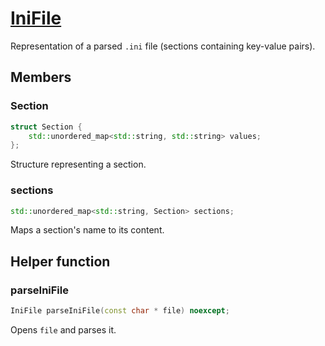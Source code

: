 # [IniFile](IniFile.hpp)

Representation of a parsed `.ini` file (sections containing key-value pairs).

## Members

### Section

```cpp
struct Section {
    std::unordered_map<std::string, std::string> values;
};
```

Structure representing a section.

### sections

```cpp
std::unordered_map<std::string, Section> sections;
```

Maps a section's name to its content.

## Helper function

### parseIniFile

```cpp
IniFile parseIniFile(const char * file) noexcept;
```

Opens `file` and parses it.